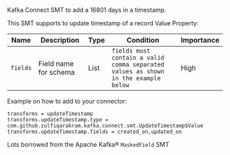 Kafka Connect SMT to add a 16801 days in a timestamp.

This SMT supports to update timestamp of a record Value
Property:

|Name|Description|Type|Condition|Importance|
|---|---|---|---|---|
|`fields`| Field name for schema | List | `fields must contain a valid comma separated values as shown in the example below` | High |

Example on how to add to your connector:
```
transforms = updateTimestamp
transforms.updateTimestamp.type = com.github.zulfiqarakram.kafka.connect.smt.UpdateTimestamp$Value
transforms.updateTimestamp.fields = created_on,updated_on
```

Lots borrowed from the Apache Kafka® `MaskedField` SMT